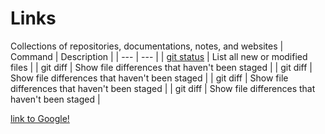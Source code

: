# Links
Collections of repositories, documentations, notes, and websites
| Command | Description |
| --- | --- |
| <a href="https://github.com/esmf-org/esmf.git">git status</a> | List all new or modified files |
| git diff | Show file differences that haven't been staged |
| git diff | Show file differences that haven't been staged |
| git diff | Show file differences that haven't been staged |
| git diff | Show file differences that haven't been staged |

[link to Google!](http://google.com)
